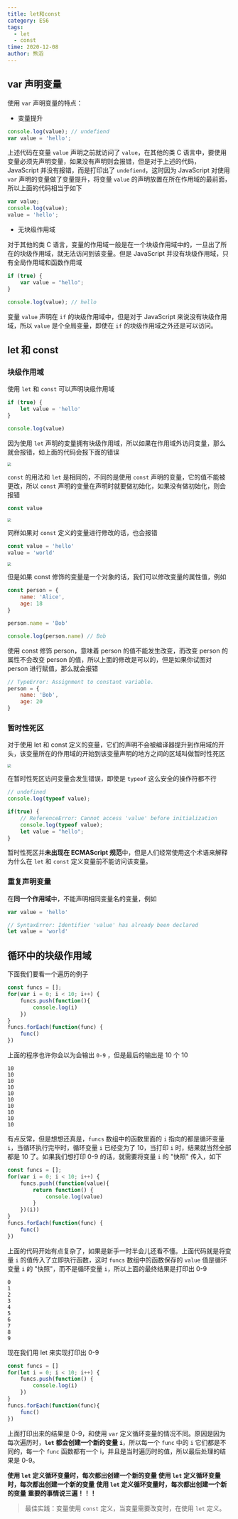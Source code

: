 ```yaml
---
title: let和const
category: ES6
tags:
  - let
  - const
time: 2020-12-08
author: 熊滔
---
```


## var 声明变量

使用 `var` 声明变量的特点：

- 变量提升

```jsx
console.log(value); // undefiend
var value = 'hello';
```

上述代码在变量 `value` 声明之前就访问了 `value`，在其他的类 C 语言中，要使用变量必须先声明变量，如果没有声明则会报错，但是对于上述的代码，JavaScript 并没有报错，而是打印出了 `undefiend`，这时因为 JavaScript 对使用 `var` 声明的变量做了变量提升，将变量 `value` 的声明放置在所在作用域的最前面，所以上面的代码相当于如下

```javascript
var value;
console.log(value);
value = 'hello';
```

- 无块级作用域

对于其他的类 C 语言，变量的作用域一般是在一个块级作用域中的，一旦出了所在的块级作用域，就无法访问到该变量。但是 JavaScript 并没有块级作用域，只有全局作用域和函数作用域

```javascript
if (true) {
    var value = "hello";
}

console.log(value); // hello
```

变量 `value` 声明在 `if` 的块级作用域中，但是对于 JavaScript 来说没有块级作用域，所以 `value` 是个全局变量，即使在 `if` 的块级作用域之外还是可以访问。

## let 和 const

### 块级作用域

使用 `let` 和 `const` 可以声明块级作用域

```javascript
if (true) {
    let value = 'hello'
}

console.log(value)
```

因为使用 `let` 声明的变量拥有块级作用域，所以如果在作用域外访问变量，那么就会报错，如上面的代码会报下面的错误

<img src="https://cdn.jsdelivr.net/gh/LastKnightCoder/ImgHosting/20210112224158.png" style="zoom:50%;" />

`const` 的用法和 `let` 是相同的，不同的是使用 `const` 声明的变量，它的值不能被更改，所以 `const` 声明的变量在声明时就要做初始化，如果没有做初始化，则会报错

```javascript
const value
```

<img src="https://cdn.jsdelivr.net/gh/LastKnightCoder/ImgHosting/20210112224016.png" style="zoom:50%;" />

同样如果对 `const` 定义的变量进行修改的话，也会报错

```javascript
const value = 'hello'
value = 'world'
```

<img src="https://cdn.jsdelivr.net/gh/LastKnightCoder/ImgHosting/20210112224323.png" style="zoom:50%;" />

但是如果 const 修饰的变量是一个对象的话，我们可以修改变量的属性值，例如

```javascript
const person = {
    name: 'Alice',
    age: 18
}

person.name = 'Bob'

console.log(person.name) // Bob
```

使用 const 修饰 person，意味着 person 的值不能发生改变，而改变 person 的属性不会改变 person 的值，所以上面的修改是可以的，但是如果你试图对 person 进行赋值，那么就会报错

```javascript
// TypeError: Assignment to constant variable.
person = {
    name: 'Bob',
    age: 20
}
```

### 暂时性死区

对于使用 let 和 const 定义的变量，它们的声明不会被编译器提升到作用域的开头，该变量所在的作用域的开始到该变量声明的地方之间的区域叫做暂时性死区

<img src="https://cdn.jsdelivr.net/gh/LastKnightCoder/ImgHosting/20210112224355.png" style="zoom:50%;" />

在暂时性死区访问变量会发生错误，即使是 `typeof` 这么安全的操作符都不行

```javascript
// undefined
console.log(typeof value); 

if(true) {
    // ReferenceError: Cannot access 'value' before initialization
    console.log(typeof value); 
    let value = "hello";
}
```

暂时性死区并**未出现在 ECMAScript 规范**中，但是人们经常使用这个术语来解释为什么在 `let` 和 `const` 定义变量前不能访问该变量。

### 重复声明变量

在**同一个作用域**中，不能声明相同变量名的变量，例如

```javascript
var value = 'hello'

// SyntaxError: Identifier 'value' has already been declared
let value = 'world'
```

## 循环中的块级作用域

下面我们要看一个遍历的例子

```javascript
const funcs = [];
for(var i = 0; i < 10; i++) {
    funcs.push(function(){
        console.log(i)
    })
}
funcs.forEach(function(func) {
    func()
})
```

上面的程序也许你会以为会输出 `0-9` ，但是最后的输出是 10 个 10

```
10
10
10
10
10
10
10
10
10
10
```

有点反常，但是想想还真是，`funcs` 数组中的函数里面的 `i` 指向的都是循环变量 `i`，当循环执行完毕时，循环变量 `i` 已经变为了 10，当打印 `i` 时，结果就当然全部都是 10 了。如果我们想打印 0-9 的话，就需要将变量 `i` 的 "快照" 传入，如下

```javascript
const funcs = [];
for(var i = 0; i < 10; i++) {
    funcs.push((function(value){
        return function() {
            console.log(value)
        }
    })(i))
}
funcs.forEach(function(func) {
    func()
})
```

上面的代码开始有点复杂了，如果是新手一时半会儿还看不懂。上面代码就是将变量 `i` 的值传入了立即执行函数，这时 `funcs` 数组中的函数保存的 `value` 值是循环变量 `i` 的 "快照"，而不是循环变量 `i`，所以上面的最终结果是打印出 0-9

```
0
1
2
3
4
5
6
7
8
9
```

现在我们用 let 来实现打印出 0-9

```javascript
const funcs = []
for(let i = 0; i < 10; i++) {
    funcs.push(function() {
        console.log(i)
    })
}
funcs.forEach(function(func){
    func()
})
```

上面打印出来的结果是 0-9，和使用 `var` 定义循环变量的情况不同。原因是因为每次遍历时，**`let` 都会创建一个新的变量 `i`**，所以每一个 `func` 中的 `i` 它们都是不同的，每一个 `func` 函数都有一个 i，并且是当时遍历时的值，所以最后处理的结果是 0-9。

**使用 `let` 定义循环变量时，每次都出创建一个新的变量**
**使用 `let` 定义循环变量时，每次都出创建一个新的变量**
**使用 `let` 定义循环变量时，每次都出创建一个新的变量**
**重要的事情说三遍！！！**

> 最佳实践：变量使用 `const` 定义，当变量需要改变时，在使用 `let` 定义。

<Disqus />
